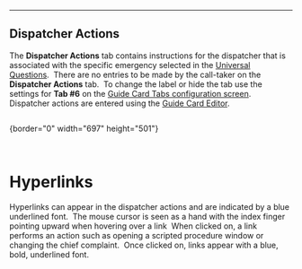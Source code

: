   ------------------------
  **Dispatcher Actions**
  ------------------------

The **Dispatcher Actions** tab contains instructions for the dispatcher
that is associated with the specific emergency selected in the
[Universal Questions](General%20Questions.htm).  There are no entries to
be made by the call-taker on the **Dispatcher Actions** tab.  To change
the label or hide the tab use the settings for **Tab #6** on the [Guide
Card Tabs configuration screen](Guide%20Card%20Tabs%20Settings.htm). 
Dispatcher actions are entered using the [Guide Card
Editor](Guide%20Card%20Editor.htm).

<figure><img src=".gitbook/assets/Dispatcher%20Actions_files/image001.png" alt=""><figcaption></figcaption></figure>{border="0" width="697"
height="501"}

 

# Hyperlinks

Hyperlinks can appear in the dispatcher actions and are indicated by a
blue underlined font.  The mouse cursor is seen as a hand with the index
finger pointing upward when hovering over a link  When clicked on, a
link performs an action such as opening a scripted procedure window or
changing the chief complaint.  Once clicked on, links appear with a
blue, bold, underlined font.
